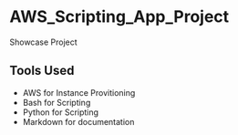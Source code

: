 # AWS_Scripting_App_Project
Showcase Project

## Tools Used
* AWS for Instance Provitioning
* Bash for Scripting
* Python for Scripting
* Markdown for documentation

